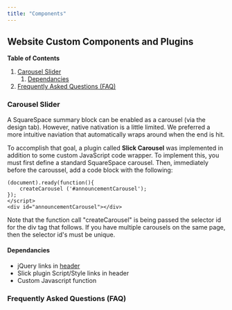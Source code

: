 ```yaml
---
title: "Components"
---
```


<a id="website-custom-components-and-plugins"></a>
## Website Custom Components and Plugins 


**Table of Contents**

<!-- MarkdownTOC levels"2,3,4" autolink="true" autoanchor="true" style="ordered" -->

1. [Carousel Slider](#carousel-slider)
    1. [Dependancies](#dependancies)
1. [Frequently Asked Questions \(FAQ\)](#frequently-asked-questions-faq)

<!-- /MarkdownTOC -->

<a id="carousel-slider"></a>
### Carousel Slider

A SquareSpace summary block can be enabled as a carousel (via the design tab).   However, native nativation is a little limited.  We preferred a more intuitive naviation that automatically wraps around when the end is hit.

To accomplish that goal, a plugin called **Slick Carousel** was implemented in addition to some custom JavaScript code wrapper.  To implement this, you must first define a standard SquareSpace carousel.  Then, immediately before the caroussel, add a code block with the following: 

```
(document).ready(function(){
    createCarousel ('#announcementCarousel');    
});
</script>
<div id="announcementCarousel"></div>
```

Note that the function call "createCarousel" is being passed the selector id for the div tag that follows.  If you have multiple carousels on the same page, then the selector id's must be unique.  

<a id="dependancies"></a>
#### Dependancies

- jQuery links in [header](/Docs/header_code.html)
- Slick plugin Script/Style links in header
- Custom Javascript function 

<a id="frequently-asked-questions-faq"></a>
### Frequently Asked Questions (FAQ)

